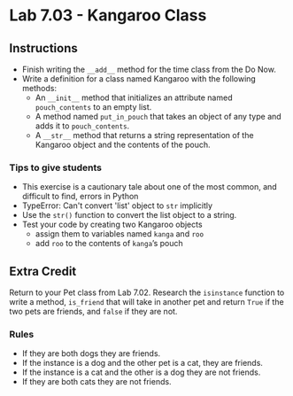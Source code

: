 # Lab 7.03 - Kangaroo Class

## Instructions

* Finish writing the `__add__` method for the time class from the Do Now.
* Write a definition for a class named Kangaroo with the following methods:
  * An `__init__` method that initializes an attribute named `pouch_contents` to an empty list.
  * A method named `put_in_pouch` that takes an object of any type and adds it to `pouch_contents`.
  * A `__str__` method that returns a string representation of the Kangaroo object and the contents of the pouch.

### Tips to give students

* This exercise is a cautionary tale about one of the most common, and difficult to find, errors in Python
* TypeError: Can't convert 'list' object to `str` implicitly
* Use the `str()` function to convert the list object to a string.
* Test your code by creating two Kangaroo objects
  * assign them to variables named `kanga` and `roo`
  * add `roo` to the contents of `kanga`’s pouch

## Extra Credit

Return to your Pet class from Lab 7.02. Research the `isinstance` function to write a method, `is_friend` that will take in another pet and return `True` if the two pets are friends, and `false` if they are not.

### Rules

* If they are both dogs they are friends.
* If the instance is a dog and the other pet is a cat, they are friends.
* If the instance is a cat and the other is a dog they are not friends.
* If they are both cats they are not friends.
